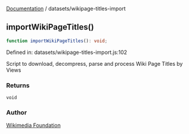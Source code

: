 [Documentation](../modules.md) / datasets/wikipage-titles-import

## importWikiPageTitles()

```ts
function importWikiPageTitles(): void;
```

Defined in: datasets/wikipage-titles-import.js:102

Script to download, decompress, parse and process Wiki Page Titles by Views

### Returns

`void`

### Author

[Wikimedia Foundation](https://dumps.wikimedia.org/other/pageviews)
